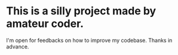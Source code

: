 # This is a silly project made by amateur coder.
I'm open for feedbacks on how to improve my codebase. 
Thanks in advance.

